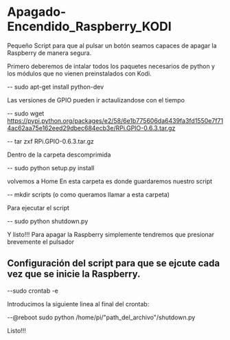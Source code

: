 # Apagado-Encendido_Raspberry_KODI
Pequeño Script para que al pulsar un botón seamos capaces de apagar la Raspberry de manera segura.

Primero deberemos de intalar todos los paquetes necesarios de python y los módulos que no vienen preinstalados con Kodi.

-- sudo apt-get install python-dev

Las versiones de GPIO pueden ir actaulizandose con el tiempo

-- sudo wget https://pypi.python.org/packages/e2/58/6e1b775606da6439fa3fd1550e7f714ac62aa75e162eed29dbec684ecb3e/RPi.GPIO-0.6.3.tar.gz

-- tar zxf RPi.GPIO-0.6.3.tar.gz 

Dentro de la carpeta descomprimida 

-- sudo python setup.py install 

volvemos a Home
En esta carpeta es donde guardaremos nuestro script

-- mkdir scripts (o como queramos llamar a esta carpeta)

Para ejecutar el script 

-- sudo python  shutdown.py

Y listo!!! Para apagar la Raspberry simplemente tendremos que presionar brevemente el pulsador

Configuración del script para que se ejcute cada vez que se inicie la Raspberry.
--------------------------------------------------------------------------------
--sudo crontab -e

Introducimos la siguiente linea al final del crontab:

--@reboot sudo python /home/pi/"path_del_archivo"/shutdown.py

Listo!!!







